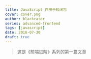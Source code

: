 ```yaml
---
title: JavaScript 作用于和闭包
cover: cover.png
author: blackcater
series: advanced-frontend
tags: [javascript]
date: 2018-07-30
draft: true
---
```


> 这是《前端进阶》系列的第一篇文章
